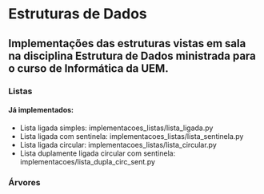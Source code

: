 # Estruturas de Dados

## Implementações das estruturas vistas em sala na disciplina Estrutura de Dados ministrada para o curso de Informática da UEM.

### Listas

#### Já implementados:

- Lista ligada simples: implementacoes_listas/lista_ligada.py
- Lista ligada com sentinela: implementacoes_listas/lista_sentinela.py
- Lista ligada circular: implementacoes_listas/lista_circular.py
- Lista duplamente ligada circular com sentinela: implementacoes/lista_dupla_circ_sent.py

### Árvores




